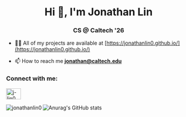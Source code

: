 <h1 align="center">Hi 👋, I'm Jonathan Lin</h1>
<h3 align="center">CS @ Caltech '26</h3>

- 👨‍💻 All of my projects are available at [https://jonathanlin0.github.io/](https://jonathanlin0.github.io/)

- 📫 How to reach me **jonathan@caltech.edu**

<h3 align="left">Connect with me:</h3>
<p align="left">
<a href="https://linkedin.com/in/j-lin0" target="blank"><img align="center" src="https://raw.githubusercontent.com/rahuldkjain/github-profile-readme-generator/master/src/images/icons/Social/linked-in-alt.svg" alt="j-lin0" height="30" width="40" /></a>
</p>

<p><img align="left" src="https://github-readme-stats.vercel.app/api/top-langs?username=jonathanlin0&show_icons=true&locale=en&layout=compact" alt="jonathanlin0" /></p>

![Anurag's GitHub stats](https://github-readme-stats.vercel.app/api?username=jonathanlin0\&hide=prs,issues,contribs&show_icons=true&rank_icon=github)
